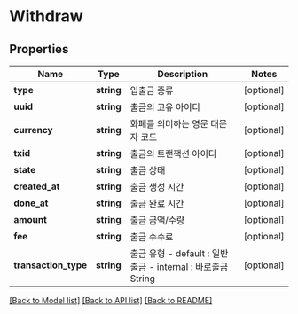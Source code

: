 # Withdraw

## Properties
Name | Type | Description | Notes
------------ | ------------- | ------------- | -------------
**type** | **string** | 입출금 종류 | [optional] 
**uuid** | **string** | 출금의 고유 아이디 | [optional] 
**currency** | **string** | 화폐를 의미하는 영문 대문자 코드 | [optional] 
**txid** | **string** | 출금의 트랜잭션 아이디 | [optional] 
**state** | **string** | 출금 상태 | [optional] 
**created_at** | **string** | 출금 생성 시간 | [optional] 
**done_at** | **string** | 출금 완료 시간 | [optional] 
**amount** | **string** | 출금 금액/수량 | [optional] 
**fee** | **string** | 출금 수수료 | [optional] 
**transaction_type** | **string** | 출금 유형 - default : 일반출금 - internal : 바로출금  String | [optional] 

[[Back to Model list]](../README.md#documentation-for-models) [[Back to API list]](../README.md#documentation-for-api-endpoints) [[Back to README]](../README.md)


